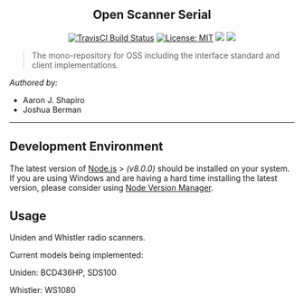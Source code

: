 <h2 align="center">Open Scanner Serial</h2>
<p align="center">
  <a href="https://travis-ci.org/Open-Scanner-Serial/OSS"><img src="https://travis-ci.org/Open-Scanner-Serial/OSS.svg?branch=master" alt="TravisCI Build Status"></a>
  <a href="https://opensource.org/licenses/MIT"><img src="https://img.shields.io/badge/License-MIT-yellow.svg" alt="License: MIT"></a>
  <a href="https://codeclimate.com/github/Open-Scanner-Serial/OSS/maintainability"><img src="https://api.codeclimate.com/v1/badges/ff38ae6a8f36866d5eae/maintainability"/></a>
  <a href="https://codeclimate.com/github/Open-Scanner-Serial/OSS/test_coverage"><img src="https://api.codeclimate.com/v1/badges/ff38ae6a8f36866d5eae/test_coverage" /></a>
</p>

> The mono-repository for OSS including the interface standard and client implementations.

_Authored by:_
 - Aaron J. Shapiro
 - Joshua Berman
 
----------

Development Environment
-------------

The latest version of [Node.js](https://nodejs.org/en/) > _(v8.0.0)_ should be installed on your system. If you are using Windows and are having a hard time installing the latest version, please consider using [Node Version Manager](https://github.com/creationix/nvm).

Usage
-------------

Uniden and Whistler radio scanners. 

Current models being implemented:

  Uniden:
    BCD436HP,
    SDS100
    
  Whistler:
    WS1080
